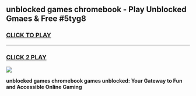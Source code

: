 
## unblocked games chromebook - Play Unblocked Gmaes & Free #5tyg8
<h3>
<a href="https://premium.freeplayer.one?title=unblocked_games_chromebook&ref=01M">CLICK TO PLAY</a></h3>
<hr>

<h3>
<a href="https://premium.freeplayer.one?title=unblocked_games_chromebook&ref=01M">CLICK 2 PLAY</a>
  
</h3>

<a href="https://premium.freeplayer.one?title=unblocked_games_chromebook&ref=01M"><img src="https://clearcache.store/games.png"></a>


**unblocked games chromebook games unblocked: Your Gateway to Fun and Accessible Online Gaming**

